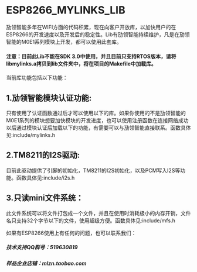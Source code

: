 # ESP8266_MYLINKS_LIB

劢领智能多年在WIFI方面的代码积累，现在向客户开放库，以加快用户的在ESP8266的开发速度以及开发后的稳定性。Lib有劢领智能持续维护，凡是在劢领智能的M0E1系列模块上开发，都可以使用此套库。

#### 注意：目前此Lib不能在SDK 3.0中使用，并且目前只支持RTOS版本，请将libmylinks.a拷贝到lib文件夹中，将在项目的Makefile中加载库。

当前库功能包括以下功能：

## 1.劢领智能模块认证功能:

只有使用了认证函数通过后才可以使用以下的库。如果你使用的不是劢领智能的M0E1系列的模块想要加快模块的开发进度，也可以使用注册函数在连接网络成功以后通过模块认证后加载以下的功能，有需要可以与劢领智能直接联系。函数具体见:include/mylinks.h

## 2.TM8211的I2S驱动:

目前此驱动提供了引脚的初始化，TM8211的I2S初始化，以及PCM写入I2S等功能。函数具体见:include/i2s.h

## 3.只读mini文件系统：

此文件系统可以将文件打包成一个文件，并且在使用时消耗极小的内存开销，文件名只支持32个字节以下的文件，使用超级方便。函数具体见:include/mfs.h

如果有ESP8266使用上有任何的问题，也可以联系我们：

##### 技术支持QQ群号：519630819

##### 样品企业店铺：mlzn.taobao.com
